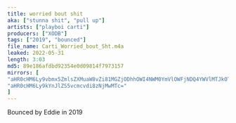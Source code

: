 ```yaml
---
title: worried bout shit
aka: ["stunna shit", "pull up"]
artists: ["playboi carti"]
producers: ["XODB"]
tags: ["2019", "bounced"]
file_name: Carti_Worried_bout_Sht.m4a
leaked: 2022-05-31
length: 3:03
md5: 89e186afdbd92354e0d09814f7973157
mirrors: [
"aHR0cHM6Ly9vbmx5ZmlsZXMuaW8vZi81MGZjODhhOWI4NWM0YmVlOWFjNDQ4YWVlMTJkOTFkYg==",
"aHR0cHM6Ly9kYnJlZS5vcmcvdi8zNjMwMTc="
]
---
```

Bounced by Eddie in 2019
